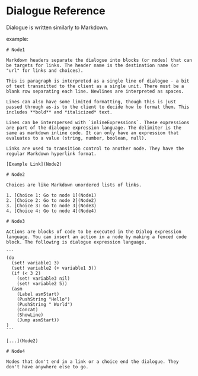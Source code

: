 # Dialogue Reference

Dialogue is written similarly to Markdown.

example:

````dialogue
# Node1

Markdown headers separate the dialogue into blocks (or nodes) that can be targets for links. The header name is the destination name (or "url" for links and choices).

This is paragraph is interpreted as a single line of dialogue - a bit of text transmitted to the client as a single unit. There must be a blank row separating each line. Newlines are interpreted as spaces.

Lines can also have some limited formatting, though this is just passed through as-is to the client to decide how to format them. This includes **bold** and *italicized* text.

Lines can be interspersed with `inlineExpressions`. These expressions are part of the dialogue expression language. The delimiter is the same as markdown inline code. It can only have an expression that evaluates to a value (string, number, boolean, null).

Links are used to transition control to another node. They have the regular Markdown hyperlink format.

[Example Link](Node2)

# Node2

Choices are like Markdown unordered lists of links.

1. [Choice 1: Go to node 1](Node1)
2. [Choice 2: Go to node 2](Node2)
3. [Choice 3: Go to node 3](Node3)
4. [Choice 4: Go to node 4](Node4)

# Node3

Actions are blocks of code to be executed in the Dialog expression language. You can insert an action in a node by making a fenced code block. The following is dialogue expression language.

```
(do
  (set! variable1 3)
  (set! variable2 (+ variable1 3))
  (if (< 3 2)
    (set! variable3 nil)
    (set! variable2 5))
  (asm
    (Label asmStart)
    (PushString "Hello")
    (PushString " World")
    (Concat)
    (ShowLine)
    (Jump asmStart))
)
```

[...](Node2)

# Node4

Nodes that don't end in a link or a choice end the dialogue. They don't have anywhere else to go.
````
